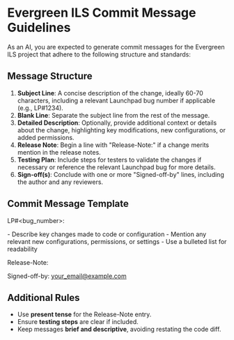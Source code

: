 # Evergreen ILS Commit Message Guidelines

As an AI, you are expected to generate commit messages for the Evergreen ILS project that adhere to the following structure and standards:

## Message Structure
1. **Subject Line**: A concise description of the change, ideally 60-70 characters, including a relevant Launchpad bug number if applicable (e.g., LP#1234).
2. **Blank Line**: Separate the subject line from the rest of the message.
3. **Detailed Description**: Optionally, provide additional context or details about the change, highlighting key modifications, new configurations, or added permissions.
4. **Release Note**: Begin a line with "Release-Note:" if a change merits mention in the release notes.
5. **Testing Plan**: Include steps for testers to validate the changes if necessary or reference the relevant Launchpad bug for more details.
6. **Sign-off(s)**: Conclude with one or more "Signed-off-by" lines, including the author and any reviewers.

## Commit Message Template
LP#<bug_number>: <brief description of the change>

<Optional longer description of the change> - Describe key changes made to code or configuration - Mention any relevant new configurations, permissions, or settings - Use a bulleted list for readability

Release-Note: <present-tense summary of the fix or feature added>

Signed-off-by: <your name> your_email@example.com

## Additional Rules
- Use **present tense** for the Release-Note entry.
- Ensure **testing steps** are clear if included.
- Keep messages **brief and descriptive**, avoiding restating the code diff.
